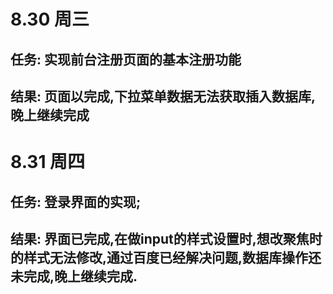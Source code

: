 # 8.30 周三
## 任务: 实现前台注册页面的基本注册功能
## 结果: 页面以完成,下拉菜单数据无法获取插入数据库,晚上继续完成




# 8.31 周四
## 任务: 登录界面的实现;
## 结果: 界面已完成,在做input的样式设置时,想改聚焦时的样式无法修改,通过百度已经解决问题,数据库操作还未完成,晚上继续完成.
